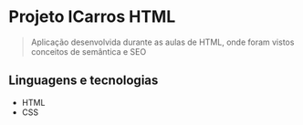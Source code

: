 # Projeto ICarros HTML

> Aplicação desenvolvida durante as aulas de HTML, onde foram vistos conceitos de semântica e SEO

## Linguagens e tecnologias

- HTML
- CSS
